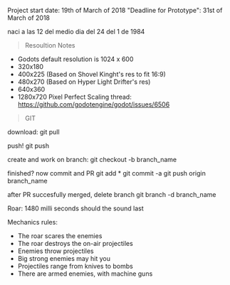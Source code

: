 Project start date: 19th of March of 2018
"Deadline for Prototype": 31st of March of 2018

naci a las 12 del medio dia del 24 del 1 de 1984

> Resoultion Notes

- Godots default resolution is 1024 x 600
- 320x180 
- 400x225 (Based on Shovel Kinght's res to fit 16:9)
- 480x270 (Based on Hyper Light Drifter's res)
- 640x360 
- 1280x720
Pixel Perfect Scaling thread:
https://github.com/godotengine/godot/issues/6506

> GIT

download:
git pull

push!
git push

create and work on branch:
git checkout -b branch_name

finished? now commit and PR
git add *
git commit -a
git push origin branch_name

after PR succesfully merged, delete branch
git branch -d branch_name


Roar: 1480 milli seconds should the sound last

Mechanics rules:
- The roar scares the enemies
- The roar destroys the on-air projectiles
- Enemies throw projectiles
- Big strong enemies may hit you
- Projectiles range from knives to bombs
- There are armed enemies, with machine guns

